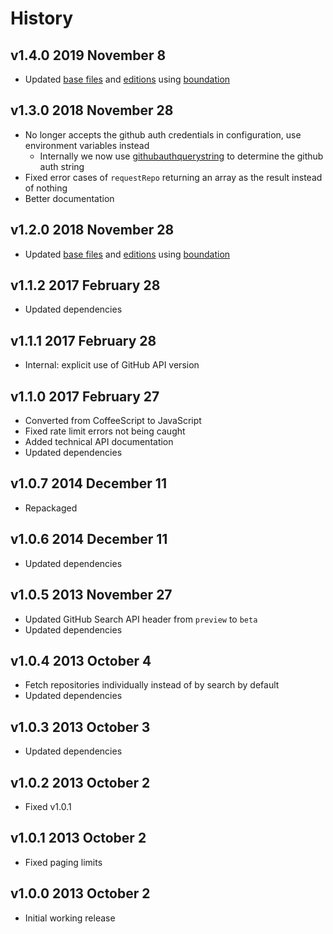 # History

## v1.4.0 2019 November 8

-   Updated [base files](https://github.com/bevry/base) and [editions](https://editions.bevry.me) using [boundation](https://github.com/bevry/boundation)

## v1.3.0 2018 November 28

-   No longer accepts the github auth credentials in configuration, use environment variables instead
    -   Internally we now use [githubauthquerystring](https://github.com/bevry/githubauthquerystring) to determine the github auth string
-   Fixed error cases of `requestRepo` returning an array as the result instead of nothing
-   Better documentation

## v1.2.0 2018 November 28

-   Updated [base files](https://github.com/bevry/base) and [editions](https://editions.bevry.me) using [boundation](https://github.com/bevry/boundation)

## v1.1.2 2017 February 28

-   Updated dependencies

## v1.1.1 2017 February 28

-   Internal: explicit use of GitHub API version

## v1.1.0 2017 February 27

-   Converted from CoffeeScript to JavaScript
-   Fixed rate limit errors not being caught
-   Added technical API documentation
-   Updated dependencies

## v1.0.7 2014 December 11

-   Repackaged

## v1.0.6 2014 December 11

-   Updated dependencies

## v1.0.5 2013 November 27

-   Updated GitHub Search API header from `preview` to `beta`
-   Updated dependencies

## v1.0.4 2013 October 4

-   Fetch repositories individually instead of by search by default
-   Updated dependencies

## v1.0.3 2013 October 3

-   Updated dependencies

## v1.0.2 2013 October 2

-   Fixed v1.0.1

## v1.0.1 2013 October 2

-   Fixed paging limits

## v1.0.0 2013 October 2

-   Initial working release
